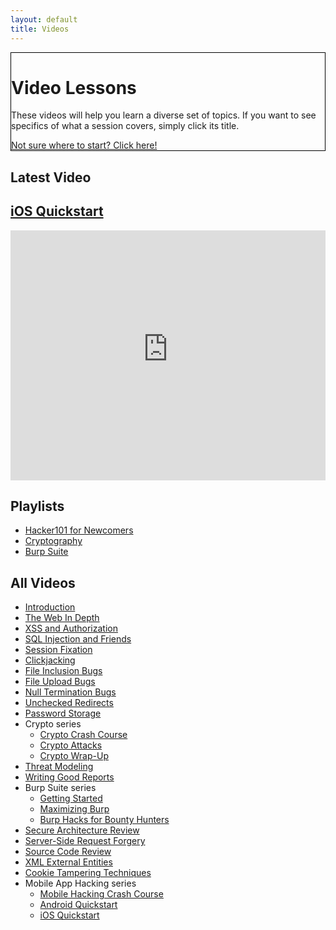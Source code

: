 ```yaml
---
layout: default
title: Videos
---
```


<div class="container-fluid">
	<div class="position-relative overflow-hidden row mb-5 text-center bg-light text-dark" style="border: 1px solid black">
		<div class="col">
			<h1 class="display-5 font-weight-normal">Video Lessons</h1>
			<p class="lead font-weight-normal">These videos will help you learn a diverse set of topics.  If you want to see specifics of what a session covers, simply click its title.</p>
			<a class="btn btn-success mb-2" href="resources#2">Not sure where to start? Click here!</a>
		</div>
		<div class="product-device box-shadow d-none d-md-block"></div>
		<div class="product-device product-device-2 box-shadow d-none d-md-block"></div>
	</div>
</div>
<div class="container-fluid pt-3">
	<div class="row">
		<div class="col-sm-50 mb-4 pb-2 text-center text-white">
			<div class="mb-0">
				<h2 class="display-5">Latest Video</h2>
				<h2 class="display-5 text-white"><a href="sessions/android_quickstart">iOS Quickstart</a></h2>
			</div>
			<iframe id="ytplayer" type="text/html" width="100%" height="400" src="https://www.youtube-nocookie.com/embed/c4M8sd9lcFU?rel=0&autoplay=0&origin={{ site.url }}" frameborder="0"></iframe>
		</div>
		<div class="col-sm-28 mb-4 pb-2 border-left border-success">
			<h2 class="display-5">Playlists</h2>
			<ul>
				<li><a href="playlists/newcomers">Hacker101 for Newcomers</a></li>
				<li><a href="playlists/cryptography">Cryptography</a></li>
				<li><a href="playlists/burp_suite">Burp Suite</a></li>
			</ul>
			<h2 class="display-5">All Videos</h2>
			<ul>
				<li><a href="sessions/introduction">Introduction</a></li>
				<li><a href="sessions/web_in_depth">The Web In Depth</a></li>
				<li><a href="sessions/xss">XSS and Authorization</a></li>
				<li><a href="sessions/sqli">SQL Injection and Friends</a></li>
				<li><a href="sessions/session_fixation">Session Fixation</a></li>
				<li><a href="sessions/clickjacking">Clickjacking</a></li>
				<li><a href="sessions/file_inclusion">File Inclusion Bugs</a></li>
				<li><a href="sessions/file_uploads">File Upload Bugs</a></li>
				<li><a href="sessions/null_termination">Null Termination Bugs</a></li>
				<li><a href="sessions/unchecked_redirects">Unchecked Redirects</a></li>
				<li><a href="sessions/password_storage">Password Storage</a></li>
				<li>Crypto series
					<ul>
						<li><a href="sessions/crypto_crash_course">Crypto Crash Course</a></li>
						<li><a href="sessions/crypto_attacks">Crypto Attacks</a></li>
						<li><a href="sessions/crypto_wrap-up">Crypto Wrap-Up</a></li>
					</ul>
				</li>
				<li><a href="sessions/threat_modeling">Threat Modeling</a></li>
				<li><a href="sessions/good_reports">Writing Good Reports</a></li>
				<li>Burp Suite series
					<ul>
						<li><a href="sessions/burp101">Getting Started</a></li>
						<li><a href="sessions/burp201">Maximizing Burp</a></li>
						<li><a href="sessions/burp301">Burp Hacks for Bounty Hunters</a></li>
					</ul>
				</li>
				<li><a href="sessions/secure_architecture">Secure Architecture Review</a></li>
				<li><a href="sessions/ssrf">Server-Side Request Forgery</a></li>
				<li><a href="sessions/source_review">Source Code Review</a></li>
				<li><a href="sessions/xxe">XML External Entities</a></li>
				<li><a href="sessions/cookie_tampering">Cookie Tampering Techniques</a></li>
				<li>Mobile App Hacking series
					<ul>
						<li><a href="sessions/mobile_crash_course">Mobile Hacking Crash Course</a></li>
						<li><a href="sessions/android_quickstart">Android Quickstart</a></li>
						<li><a href="sessions/ios_quickstart">iOS Quickstart</a></li>
					</ul>
				</li>
			</ul>
		</div>
	</div>
</div>